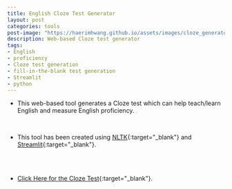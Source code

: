 ```yaml
---
title: English Cloze Test Generator
layout: post
categories: tools
post-image: "https://haerimhwang.github.io/assets/images/cloze_generator.png"
description: Web-based Cloze test generator 
tags:
- English
- proficiency
- Cloze test generation
- fill-in-the-blank test generation
- Streamlit
- python
---
```


* This web-based tool generates a Cloze test which can help teach/learn English and measure English proficiency. 
<br>

* This tool has been created using [NLTK](https://www.nltk.org/){:target="_blank"} and [Streamlit](https://streamlit.io/){:target="_blank"}. 
<br>
<br>

* [Click Here for the Cloze Test](https://haerimhwang-cloze-test-app-app-v04sml.streamlit.app/){:target="_blank"}. 
<br>
<br>
